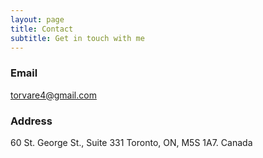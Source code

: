 ```yaml
---
layout: page
title: Contact
subtitle: Get in touch with me
---
```


### Email

torvare4@gmail.com

### Address

60 St. George St., Suite 331
Toronto, ON, M5S 1A7. Canada